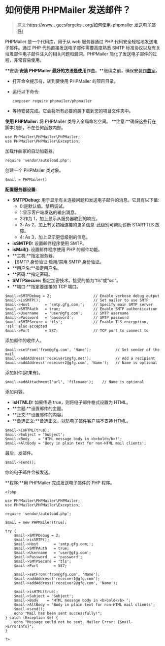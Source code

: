 # 如何使用 PHPMailer 发送邮件？

> 原文:[https://www . geesforgeks . org/如何使用-phpmailer 发送电子邮件/](https://www.geeksforgeeks.org/how-to-send-an-email-using-phpmailer/)

PHPMailer 是一个代码库，用于从 web 服务器通过 PHP 代码安全轻松地发送电子邮件。通过 PHP 代码直接发送电子邮件需要高度熟悉 SMTP 标准协议以及有关垃圾邮件电子邮件注入的相关问题和漏洞。PHPMailer 简化了发送电子邮件的过程，非常容易使用。

**安装:**安装 PHPMailer 最好的方法是使用**作曲。**继续之前，确保安装[作曲家](https://getcomposer.org/)。

*   打开命令提示符，转到要使用 PHPMailer 的项目目录。
*   运行以下命令:

    ```
    composer require phpmailer/phpmailer
    ```

*   等待安装完成。它会将所有必要的类下载到您的项目文件夹中。

**使用 PHPMailer:**
将 PHPMailer 类导入全局命名空间。
**注意:**确保这些行在脚本顶部，不在任何函数内部。

```
use PHPMailer\PHPMailer\PHPMailer;
use PHPMailer\PHPMailer\Exception;

```

加载作曲家的自动加载器。

```
require 'vendor/autoload.php';

```

创建一个 PHPMailer 类对象。

```
$mail = PHPMailer()
```

**配置服务器设置:**

*   **SMTPDebug:** 用于显示有关连接问题和发送电子邮件的消息。它具有以下值:
    *   0:是默认值。禁用调试。
    *   1:显示客户端发送的输出消息。
    *   2:作为 1，加上显示从服务器收到的响应。
    *   3: As 2，加上有关初始连接的更多信息–此级别可帮助诊断 STARTTLS 故障。
    *   4: As 3，加上显示更低级别的信息。
*   **isSMTP():** 设置邮件程序使用 SMTP。
*   **isMail():** 设置邮件程序使用 PHP 的邮件功能。
*   **主机:**指定服务器。
*   【SMTP 身份验证:启用/禁用 SMTP 身份验证。
*   **用户名:**指定用户名。
*   **密码:**指定密码。
*   **SMTPSecure:** 指定加密技术。接受的值为“tls”或“ssl”。
*   **端口:**指定要连接的 TCP 端口。

```
$mail->SMTPDebug = 2;                   // Enable verbose debug output
$mail->isSMTP();                        // Set mailer to use SMTP
$mail->Host       = 'smtp.gfg.com;';    // Specify main SMTP server
$mail->SMTPAuth   = true;               // Enable SMTP authentication
$mail->Username   = 'user@gfg.com';     // SMTP username
$mail->Password   = 'password';         // SMTP password
$mail->SMTPSecure = 'tls';              // Enable TLS encryption, 'ssl' also accepted
$mail->Port       = 587;                // TCP port to connect to

```

添加邮件的收件人。

```
$mail->setFrom('from@gfg.com', 'Name');           // Set sender of the mail
$mail->addAddress('receiver1@gfg.net');           // Add a recipient
$mail->addAddress('receiver2@gfg.com', 'Name');   // Name is optional

```

添加附件(如果有)。

```
$mail->addAttachment('url', 'filename');    // Name is optional

```

添加内容。

*   **isHTML():** 如果传递 true，则将电子邮件格式设置为 HTML。
*   **主题:**设置邮件的主题。
*   **正文:**设置邮件的内容。
*   **备选正文:**备选正文，以防电子邮件客户端不支持 HTML。

```
$mail->isHTML(true);                                  
$mail->Subject = 'Subject';
$mail->Body    = 'HTML message body in <b>bold</b>!';
$mail->AltBody = 'Body in plain text for non-HTML mail clients';

```

最后，发邮件。

```
$mail->send();
```

你的电子邮件会被发送。

**程序:**用 PHPMailer 完成发送电子邮件的 PHP 程序。

```
<?php

use PHPMailer\PHPMailer\PHPMailer;
use PHPMailer\PHPMailer\Exception;

require 'vendor/autoload.php';

$mail = new PHPMailer(true);

try {
    $mail->SMTPDebug = 2;                                       
    $mail->isSMTP();                                            
    $mail->Host       = 'smtp.gfg.com;';                    
    $mail->SMTPAuth   = true;                             
    $mail->Username   = 'user@gfg.com';                 
    $mail->Password   = 'password';                        
    $mail->SMTPSecure = 'tls';                              
    $mail->Port       = 587;  

    $mail->setFrom('from@gfg.com', 'Name');           
    $mail->addAddress('receiver1@gfg.com');
    $mail->addAddress('receiver2@gfg.com', 'Name');

    $mail->isHTML(true);                                  
    $mail->Subject = 'Subject';
    $mail->Body    = 'HTML message body in <b>bold</b> ';
    $mail->AltBody = 'Body in plain text for non-HTML mail clients';
    $mail->send();
    echo "Mail has been sent successfully!";
} catch (Exception $e) {
    echo "Message could not be sent. Mailer Error: {$mail->ErrorInfo}";
}

?>
```